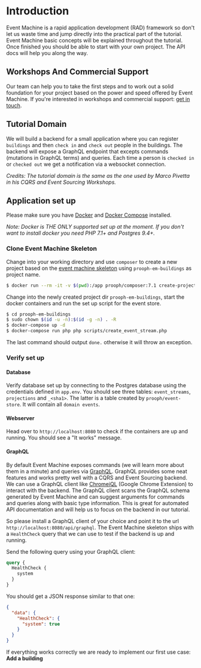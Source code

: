 # Introduction

Event Machine is a rapid application development (RAD) framework so don't let us waste time and jump directly into
the practical part of the tutorial. Event Machine basic concepts will be explained throughout the tutorial.
Once finished you should be able to start with your own project. The API docs will help you along the way.

## Workshops And Commercial Support

Our team can help you to take the first steps and to work out a solid foundation for your project based on the power
and speed offered by Event Machine. 
If you're interested in workshops and commercial support: [get in touch](http://getprooph.org/#get-in-touch).

## Tutorial Domain

We will build a backend for a small application where you can register `buildings` and then `check in` and `check out`
people in the buildings. The backend will expose a GraphQL endpoint that excepts commands (mutations in GraphQL terms) and queries.
Each time a person is `checked in` or `checked out` we get a notification via a websocket connection.

*Credits: The tutorial domain is the same as the one used by Marco Pivetta in his CQRS and Event Sourcing Workshops.*

## Application set up

Please make sure you have [Docker](https://docs.docker.com/engine/installation/ "Install Docker") and [Docker Compose](https://docs.docker.com/compose/install/ "Install Docker Compose") installed.

*Note: Docker is THE ONLY supported set up at the moment. If you don't want to install docker you need PHP 7.1+ and Postgres 9.4+.*

### Clone Event Machine Skeleton

Change into your working directory and use `composer` to create a new project based on the [event machine skeleton](https://github.com/proophsoftware/event-machine-skeleton)
using `prooph-em-buildings` as project name.

```bash
$ docker run --rm -it -v $(pwd):/app prooph/composer:7.1 create-project proophsoftware/event-machine-skeleton prooph-em-buildings
```

Change into the newly created project dir `prooph-em-buildings`, start the docker containers and run the set up script
for the event store.

```bash
$ cd prooph-em-buildings
$ sudo chown $(id -u -n):$(id -g -n) . -R
$ docker-compose up -d
$ docker-compose run php php scripts/create_event_stream.php
```
The last command should output `done.` otherwise it will throw an exception.

### Verify set up

#### Database
Verify database set up by connecting to the Postgres database using the credentials defined in `app.env`.
You should see three tables: `event_streams`, `projections` and `_<sha1>`. The latter is a table created by `prooph/event-store`.
It will contain all `domain events`.

#### Webserver
Head over to `http://localhost:8080` to check if the containers are up and running.
You should see a "It works" message.

#### GraphQL
By default Event Machine exposes commands (we will learn more about them in a minute) and queries via [GraphQL](http://graphql.org/learn/). 
GraphQL provides some neat features and works pretty well with a CQRS and Event Sourcing backend.
We can use a GraphQL client like [ChromeiQL](https://chrome.google.com/webstore/detail/chromeiql/fkkiamalmpiidkljmicmjfbieiclmeij) (Google Chrome Extension)
to interact with the backend. The GraphQL client scans the GraphQL schema generated by
Event Machine and can suggest arguments for commands and queries along with basic type information. This is great for automated
API documentation and will help us to focus on the backend in our tutorial.

So please install a GraphQL client of your choice and point it to the url `http://localhost:8080/api/graphql`.
The Event Machine skeleton ships with a `HealthCheck` query that we can use to test if the backend is up and running.

Send the following query using your GraphQL client:

```graphql
query {
  HealthCheck {
    system
  }
}
```

You should get a JSON response similar to that one:

```json
{
  "data": {
    "HealthCheck": {
      "system": true
    }
  }
}
```

If everything works correctly we are ready to implement our first use case: **Add a building**










